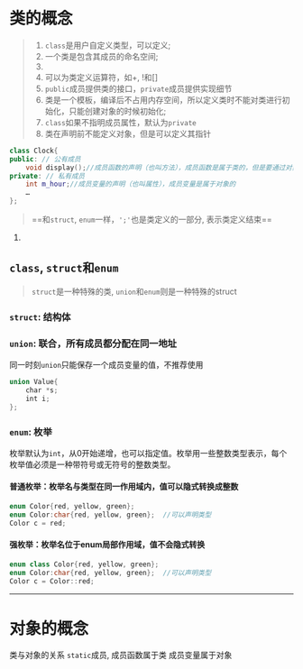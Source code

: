 # 类的概念

> 1. `class`是用户自定义类型，可以定义;
> 2. 一个类是包含其成员的命名空间;
> 3. 
> 3. 可以为类定义运算符，如+, !和[]
> 4. `public`成员提供类的接口，`private`成员提供实现细节
> 5. 类是一个模板，编译后不占用内存空间，所以定义类时不能对类进行初始化，只能创建对象的时候初始化;
> 6. `class`如果不指明成员属性，默认为`private`
> 7. 类在声明前不能定义对象，但是可以定义其指针


```cpp
class Clock{
public: // 公有成员
    void display();//成员函数的声明（也叫方法），成员函数是属于类的，但是要通过对象来调用
private: // 私有成员
    int m_hour;//成员变量的声明（也叫属性），成员变量是属于对象的
    …
};
```
> ==和`struct`, `enum`一样，`';'`也是类定义的一部分, 表示类定义结束==


1. 

## `class`, `struct`和`enum`
> `struct`是一种特殊的类, `union`和`enum`则是一种特殊的struct
### `struct`: 结构体

### `union`: 联合，所有成员都分配在同一地址
同一时刻`union`只能保存一个成员变量的值，不推荐使用
```cpp
union Value{
    char *s;
    int i;
};
```
### `enum`: 枚举
枚举默认为`int`，从0开始递增，也可以指定值。枚举用一些整数类型表示，每个枚举值必须是一种带符号或无符号的整数类型。
#### 普通枚举：枚举名与类型在同一作用域内，值可以隐式转换成整数
    
```cpp
enum Color{red, yellow, green};
enum Color:char{red, yellow, green};  //可以声明类型
Color c = red;
```    
#### 强枚举：枚举名位于enum局部作用域，值不会隐式转换
    
```cpp
enum class Color{red, yellow, green};
enum Color:char{red, yellow, green};  //可以声明类型
Color c = Color::red;
```
---
# 对象的概念
类与对象的关系
`static`成员, 成员函数属于类
成员变量属于对象
